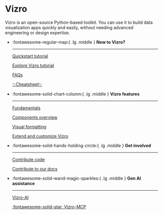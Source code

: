 # Vizro

Vizro is an open-source Python-based toolkit. You can use it to build data visualization apps quickly and easily, without needing advanced engineering or design expertise.

<div class="grid cards" markdown>

- :fontawesome-regular-map:{ .lg .middle } __New to Vizro?__

    ---

    [Quickstart tutorial](pages/tutorials/first-dashboard.md)

    [Explore Vizro tutorial](pages/tutorials/explore-components.md)

    [FAQs](pages/explanation/faq.md)

    [✨Cheatsheet✨](pages/cheatsheet/cheatsheet.html)

- :fontawesome-solid-chart-column:{ .lg .middle } __Vizro features__

    ---

    [Fundamentals](pages/user-guides/dashboard.md)

    [Components overview](pages/user-guides/components.md)

    [Visual formatting](pages/user-guides/visual-formatting.md)

    [Extend and customize Vizro](pages/user-guides/extensions.md)

- :fontawesome-solid-hands-holding-circle:{ .lg .middle } __Get involved__

    ---

    [Contribute code](pages/explanation/contributing.md)

    [Contribute to our docs](pages/explanation/documentation-style-guide.md)

- :fontawesome-solid-wand-magic-sparkles:{ .lg .middle } __Gen AI assistance__

    ---

    [Vizro-AI](https://vizro.readthedocs.io/projects/vizro-ai/)

    [:fontawesome-solid-star: Vizro-MCP](https://github.com/mckinsey/vizro/blob/main/vizro-mcp/README.md)

</div>
